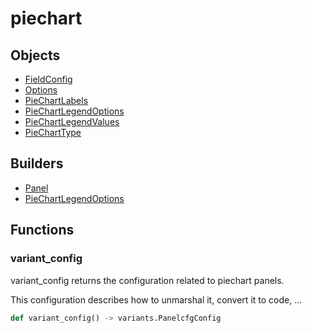 # <span class="badge package-variant-panelcfg"></span> piechart

## Objects

 * <span class="badge object-type-ref"></span> [FieldConfig](./object-FieldConfig.md)
 * <span class="badge object-type-class"></span> [Options](./object-Options.md)
 * <span class="badge object-type-enum"></span> [PieChartLabels](./object-PieChartLabels.md)
 * <span class="badge object-type-class"></span> [PieChartLegendOptions](./object-PieChartLegendOptions.md)
 * <span class="badge object-type-enum"></span> [PieChartLegendValues](./object-PieChartLegendValues.md)
 * <span class="badge object-type-enum"></span> [PieChartType](./object-PieChartType.md)
## Builders

 * <span class="badge builder"></span> [Panel](./builder-Panel.md)
 * <span class="badge builder"></span> [PieChartLegendOptions](./builder-PieChartLegendOptions.md)
## Functions

### <span class="badge function"></span> variant_config

variant_config returns the configuration related to piechart panels.

This configuration describes how to unmarshal it, convert it to code, …

```python
def variant_config() -> variants.PanelcfgConfig
```

